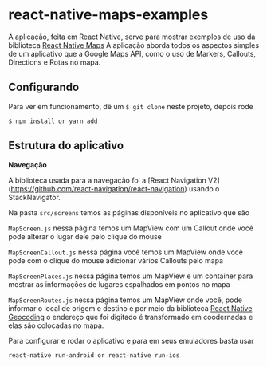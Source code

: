 # react-native-maps-examples

A aplicação, feita em React Native, serve para mostrar exemplos de uso da biblioteca [React Native Maps](https://github.com/react-community/react-native-maps)
A aplicação aborda todos os aspectos simples de um aplicativo que a Google Maps API, como o uso de Markers, Callouts, Directions e Rotas no mapa.

## Configurando

Para ver em funcionamento, dê um `$ git clone` neste projeto, depois rode

```
$ npm install or yarn add
```

## Estrutura do aplicativo

**Navegação**

A biblioteca usada para a navegação foi a [React Navigation V2] (https://github.com/react-navigation/react-navigation) usando o StackNavigator.

Na pasta ``` src/screens ``` temos as páginas disponíveis no aplicativo que são 

``` MapScreen.js ``` nessa página temos um MapView com um Callout onde você pode alterar o lugar dele pelo clique do mouse

``` MapScreenCallout.js ``` nessa página você temos um MapView onde você pode com o clique do mouse adicionar vários Callouts pelo mapa

``` MapScreenPlaces.js ``` nessa página temos um MapView e um container para mostrar as informações de lugares espalhados em pontos no mapa

``` MapScreenRoutes.js ``` nessa página temos um MapView onde você, pode informar o local de origem e destino e por meio da biblioteca [React Native Geocoding](https://github.com/marlove/react-native-geocoding) o endereço que foi digitado é transformado em coodernadas e elas são colocadas no mapa.

Para configurar e rodar o aplicativo e para em seus emuladores basta usar

```
react-native run-android or react-native run-ios
```

